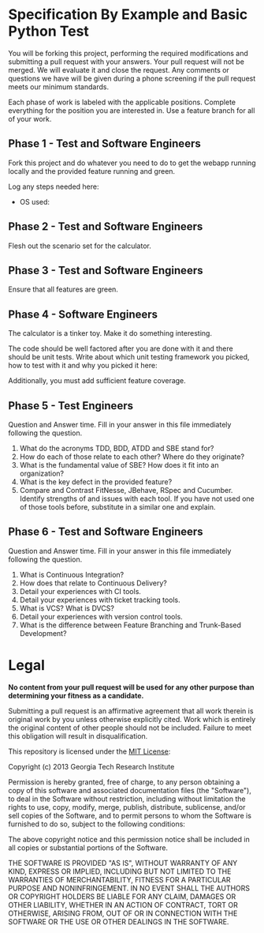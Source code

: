 Specification By Example and Basic Python Test
==============================================

You will be forking this project, performing the required modifications
and submitting a pull request with your answers. Your pull request will
not be merged. We will evaluate it and close the request. Any comments
or questions we have will be given during a phone screening if the pull
request meets our minimum standards.

Each phase of work is labeled with the applicable positions. Complete
everything for the position you are interested in. Use a feature branch
for all of your work.

Phase 1 - Test and Software Engineers
-------------------------------------
Fork this project and do whatever you need to do to get the webapp
running locally and the provided feature running and green.

Log any steps needed here:

* OS used:

Phase 2 - Test and Software Engineers
-------------------------------------
Flesh out the scenario set for the calculator.

Phase 3 - Test and Software Engineers
-------------------------------------
Ensure that all features are green.

Phase 4 - Software Engineers
----------------------------
The calculator is a tinker toy. Make it do something interesting.

The code should be well factored after you are done with it and there should
be unit tests. Write about which unit testing framework you picked, how to
test with it and why you picked it here:

Additionally, you must add sufficient feature coverage.

Phase 5 - Test Engineers
------------------------
Question and Answer time. Fill in your answer in this file immediately
following the question.

1. What do the acronyms TDD, BDD, ATDD and SBE stand for?
2. How do each of those relate to each other? Where do they originate?
3. What is the fundamental value of SBE? How does it fit into an organization?
4. What is the key defect in the provided feature?
5. Compare and Contrast FitNesse, JBehave, RSpec and Cucumber.
    Identify strengths of and issues with each tool. If you have not used one
    of those tools before, substitute in a similar one and explain.

Phase 6 - Test and Software Engineers
-------------------------------------
Question and Answer time. Fill in your answer in this file immediately
following the question.

1. What is Continuous Integration?
2. How does that relate to Continuous Delivery?
3. Detail your experiences with CI tools.
4. Detail your experiences with ticket tracking tools.
5. What is VCS? What is DVCS?
6. Detail your experiences with version control tools.
7. What is the difference between Feature Branching and Trunk-Based Development?

Legal
=====

__No content from your pull request will be used for any other purpose than
determining your fitness as a candidate.__

Submitting a pull request is an affirmative agreement that all work therein is
original work by you unless otherwise explicitly cited. Work which is entirely
the original content of other people should not be included. Failure to meet
this obligation will result in disqualification.

This repository is licensed under the [MIT License](http://opensource.org/licenses/mit-license.php):

Copyright (c) 2013 Georgia Tech Research Institute

Permission is hereby granted, free of charge, to any person obtaining a
copy of this software and associated documentation files (the "Software"),
to deal in the Software without restriction, including without limitation
the rights to use, copy, modify, merge, publish, distribute, sublicense,
and/or sell copies of the Software, and to permit persons to whom the
Software is furnished to do so, subject to the following conditions:

The above copyright notice and this permission notice shall be included in
all copies or substantial portions of the Software.

THE SOFTWARE IS PROVIDED "AS IS", WITHOUT WARRANTY OF ANY KIND, EXPRESS OR
IMPLIED, INCLUDING BUT NOT LIMITED TO THE WARRANTIES OF MERCHANTABILITY,
FITNESS FOR A PARTICULAR PURPOSE AND NONINFRINGEMENT. IN NO EVENT SHALL THE
AUTHORS OR COPYRIGHT HOLDERS BE LIABLE FOR ANY CLAIM, DAMAGES OR OTHER
LIABILITY, WHETHER IN AN ACTION OF CONTRACT, TORT OR OTHERWISE, ARISING FROM,
OUT OF OR IN CONNECTION WITH THE SOFTWARE OR THE USE OR OTHER DEALINGS IN THE
SOFTWARE.
